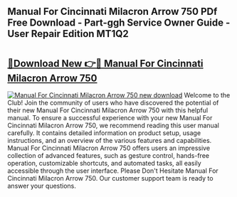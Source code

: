 ## Manual For Cincinnati Milacron Arrow 750 PDf Free Download - Part-ggh Service Owner Guide - User Repair Edition MT1Q2

# <h2><a href="http://bc70670.oget.top/?id=Manual+For+Cincinnati+Milacron+Arrow+750">🔗Download New 👉🔴 Manual For Cincinnati Milacron Arrow 750</a></h2>

[![Manual For Cincinnati Milacron Arrow 750 new download](https://i.imgur.com/5g1atiW.png)](http://bc70670.oget.top/?id=Manual+For+Cincinnati+Milacron+Arrow+750)
Welcome to the Club! Join the community of users who have discovered the potential of their new Manual For Cincinnati Milacron Arrow 750 with this helpful manual. To ensure a successful experience with your new Manual For Cincinnati Milacron Arrow 750, we recommend reading this user manual carefully. It contains detailed information on product setup, usage instructions, and an overview of the various features and capabilities. Manual For Cincinnati Milacron Arrow 750 offers users an impressive collection of advanced features, such as gesture control, hands-free operation, customizable shortcuts, and automated tasks, all easily accessible through the user interface. Please Don't Hesitate Manual For Cincinnati Milacron Arrow 750. Our customer support team is ready to answer your questions.
